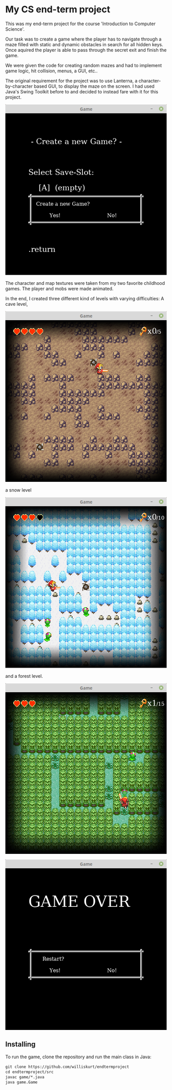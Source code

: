 # My CS end-term project
This was my end-term project for the course 'Introduction to Computer Science'.

Our task was to create a game where the player has to navigate through a maze filled with static and dynamic obstacles in search for all hidden keys.
Once aquired the player is able to pass through the secret exit and finish the game.

We were given the code for creating random mazes and had to implement game logic, hit collision, menus, a GUI, etc..

The original requirement for the project was to use Lanterna, a character-by-character based GUI, to display the maze on the screen.
I had used Java's Swing Toolkit before to and decided to instead fare with it for this project.


![Alt text](demo_2.png?raw=true "Game Menu")

The character and map textures were taken from my two favorite childhood games.
The player and mobs were made animated.

In the end, I created three different kind of levels with varying difficulties:
A cave level,

![Alt text](demo_3.png?raw=true "Cave level")

a snow level

![Alt text](demo_4.png?raw=true "Snow level")

and a forest level.

![Alt text](demo_5.png?raw=true "Forest level")

![Alt text](demo_6.png?raw=true "Game Over")

## Installing
To run the game, clone the repository and run the main class in Java:

```
git clone https://github.com/williskurt/endtermproject
cd endtermproject/src
javac game/*.java
java game.Game
```
